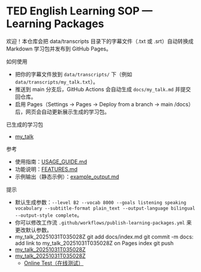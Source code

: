 # TED English Learning SOP — Learning Packages

欢迎！本仓库会把 data/transcripts 目录下的字幕文件（.txt 或 .srt）自动转换成 Markdown 学习包并发布到 GitHub Pages。

如何使用
- 把你的字幕文件放到 `data/transcripts/` 下（例如 `data/transcripts/my_talk.txt`）。
- 推送到 main 分支后，GitHub Actions 会自动生成 `docs/my_talk.md` 并提交回仓库。
- 启用 Pages（Settings → Pages → Deploy from a branch → main /docs）后，网页会自动更新展示生成的学习包。

已生成的学习包
- [my_talk](./my_talk.md)

参考
- 使用指南：[USAGE_GUIDE.md](../USAGE_GUIDE.md)
- 功能说明：[FEATURES.md](../FEATURES.md)
- 示例输出（静态示例）：[example_output.md](../example_output.md)

提示
- 默认生成参数：`--level B2 --vocab 8000 --goals listening speaking vocabulary --subtitle-format plain_text --output-language bilingual --output-style complete`。
- 你可以修改工作流 `.github/workflows/publish-learning-packages.yml` 来更改默认参数。
- my_talk_20251031T035028Z git add docs/index.md git commit -m docs: add link to my_talk_20251031T035028Z on Pages index git push
- [my_talk_20251031T035028Z](./my_talk_20251031T035028Z)
- [my_talk_20251031T035028Z](./my_talk_20251031T035028Z)
  - [Online Test（在线测试）](./test/)

